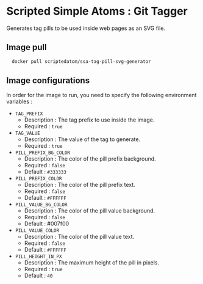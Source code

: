 # Scripted Simple Atoms : Git Tagger

Generates tag pills to be used inside web pages as an SVG file.

## Image pull

```bash
  docker pull scriptedatom/ssa-tag-pill-svg-generator
```

## Image configurations

In order for the image to run, you need to specify the following environment variables :

* `TAG_PREFIX`
    * Description : The tag prefix to use inside the image.
    * Required : `true`
* `TAG_VALUE`
    * Description : The value of the tag to generate.
    * Required : `true`
* `PILL_PREFIX_BG_COLOR`
    * Description : The color of the pill prefix background.
    * Required : `false`
    * Default : `#333333`
* `PILL_PREFIX_COLOR`
    * Description : The color of the pill prefix text.
    * Required : `false`
    * Default : `#FFFFFF`
* `PILL_VALUE_BG_COLOR`
    * Description : The color of the pill value background.
    * Required : `false`
    * Default : #007f00
* `PILL_VALUE_COLOR`
    * Description : The color of the pill value text.
    * Required : `false`
    * Default : `#FFFFFF`
* `PILL_HEIGHT_IN_PX`
    * Description : The maximum height of the pill in pixels.
    * Required : `true`
    * Default : `40`

